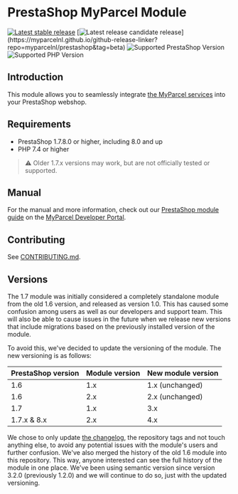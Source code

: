 # PrestaShop MyParcel Module

[![Latest stable release](https://img.shields.io/github/v/release/myparcelnl/prestashop?labelColor=white&label=Latest%20release)](https://github.com/myparcelnl/prestashop/releases/latest)
[![Latest release candidate release](https://img.shields.io/github/v/release/myparcelnl/prestashop?filter=*-rc.*)](https://myparcelnl.github.io/github-release-linker?repo=myparcelnl/prestashop&tag=beta)
![Supported PrestaShop Version](https://img.shields.io/badge/Prestashop-%3E%3D1.7.8.0-gray?labelColor=DF0067&logo=prestashop)
![Supported PHP Version](https://img.shields.io/badge/PHP-%3E=7.4-B0B3D6?labelColor=white&logo=php)

## Introduction

This module allows you to seamlessly integrate [the MyParcel services] into your PrestaShop webshop.

## Requirements

- PrestaShop 1.7.8.0 or higher, including 8.0 and up
- PHP 7.4 or higher

> :warning: Older 1.7.x versions may work, but are not officially tested or supported.

## Manual

For the manual and more information, check out our [PrestaShop module guide] on the [MyParcel Developer Portal].

## Contributing

See [CONTRIBUTING.md](./CONTRIBUTING.md).

## Versions

The 1.7 module was initially considered a completely standalone module from the old 1.6 version, and released as version 1.0. This has caused some confusion among users as well as our developers and support team. This will also be able to cause issues in the future when we release new versions that include migrations based on the previously installed version of the module.

To avoid this, we've decided to update the versioning of the module. The new versioning is as follows:

| PrestaShop version | Module version | New module version |
| ------------------ | -------------- | ------------------ |
| 1.6                | 1.x            | 1.x (unchanged)    |
| 1.6                | 2.x            | 2.x (unchanged)    |
| 1.7                | 1.x            | 3.x                |
| 1.7.x & 8.x        | 2.x            | 4.x                |

We chose to only update [the changelog](./CHANGELOG.md), the repository tags and not touch anything else, to avoid any potential issues with the module's users and further confusion. We've also merged the history of the old 1.6 module into this repository. This way, anyone interested can see the full history of the module in one place. We've been using semantic version since version 3.2.0 (previously 1.2.0) and we will continue to do so, just with the updated versioning.

[Bug report for v4.0.0-beta.x form]: https://github.com/myparcelnl/prestashop/issues/new?labels=pdk&template=ZZ-BUG-REPORT-NEW.yml
[MyParcel Developer Portal]: https://developer.myparcel.nl
[MyParcel Plugin Development Kit]: https://developer.myparcel.nl/documentation/52.pdk/
[PrestaShop module guide]: https://developer.myparcel.nl/nl/documentatie/11.prestashop.html
[pinned issue]: https://github.com/myparcelnl/prestashop/issues/226
[releases]: https://github.com/myparcelnl/prestashop/releases
[support@myparcel.nl]: mailto:support@myparcel.nl
[the MyParcel services]: https://www.myparcel.nl/en/

